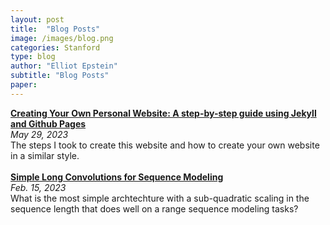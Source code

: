```yaml
---
layout: post
title:  "Blog Posts"
image: /images/blog.png
categories: Stanford
type: blog
author: "Elliot Epstein"
subtitle: "Blog Posts"
paper: 
---
```

[**Creating Your Own Personal Website: A step-by-step guide using Jekyll and Github Pages**](https://github.com/Elliotepsteino/Elliotepsteino.github.io) <br>
*May 29, 2023* <br>
The steps I took to create this website and how to create your own website in a similar style.
<br>
<br>
[**Simple Long Convolutions for Sequence Modeling**](https://hazyresearch.stanford.edu/blog/2023-02-15-long-convs) <br>
*Feb. 15, 2023* <br>
What is the most simple archtechture with a sub-quadratic scaling in the sequence length that does well on a range sequence modeling tasks?
<br>
<!--
<br>
[**Test**](./blog_posts/test.html) <br>
*Feb. 15, 2023* <br>
Description...
<br>
<br>
-->
